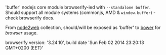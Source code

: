 'buffer' nodejs core module browserify-ied with `--standalone buffer`. Should support all module systems (commonjs, AMD & `window.buffer`) - check browserify docs.

From [node2web](http://github.com/anodynos/node2web) collection,
should/will be exposed as 'buffer' to [bower](http://bower.io) for *browser* usage.

browserify version: '3.24.10', build date 'Sun Feb 02 2014 23:20:13 GMT+0200 (EET)'